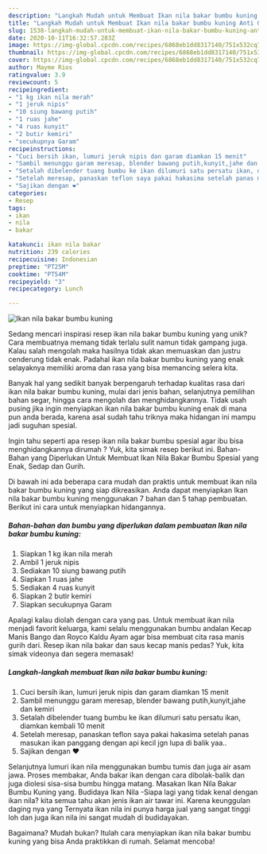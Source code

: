 ```yaml
---
description: "Langkah Mudah untuk Membuat Ikan nila bakar bumbu kuning Anti Gagal"
title: "Langkah Mudah untuk Membuat Ikan nila bakar bumbu kuning Anti Gagal"
slug: 1538-langkah-mudah-untuk-membuat-ikan-nila-bakar-bumbu-kuning-anti-gagal
date: 2020-10-11T16:32:57.283Z
image: https://img-global.cpcdn.com/recipes/6868eb1dd8317140/751x532cq70/ikan-nila-bakar-bumbu-kuning-foto-resep-utama.jpg
thumbnail: https://img-global.cpcdn.com/recipes/6868eb1dd8317140/751x532cq70/ikan-nila-bakar-bumbu-kuning-foto-resep-utama.jpg
cover: https://img-global.cpcdn.com/recipes/6868eb1dd8317140/751x532cq70/ikan-nila-bakar-bumbu-kuning-foto-resep-utama.jpg
author: Mayme Rios
ratingvalue: 3.9
reviewcount: 5
recipeingredient:
- "1 kg ikan nila merah"
- "1 jeruk nipis"
- "10 siung bawang putih"
- "1 ruas jahe"
- "4 ruas kunyit"
- "2 butir kemiri"
- "secukupnya Garam"
recipeinstructions:
- "Cuci bersih ikan, lumuri jeruk nipis dan garam diamkan 15 menit"
- "Sambil menunggu garam meresap, blender bawang putih,kunyit,jahe dan kemiri"
- "Setalah dibelender tuang bumbu ke ikan dilumuri satu persatu ikan, diamkan kembali 10 menit"
- "Setelah meresap, panaskan teflon saya pakai hakasima setelah panas masukan ikan panggang dengan api kecil jgn lupa di balik yaa.."
- "Sajikan dengan ❤"
categories:
- Resep
tags:
- ikan
- nila
- bakar

katakunci: ikan nila bakar 
nutrition: 239 calories
recipecuisine: Indonesian
preptime: "PT25M"
cooktime: "PT54M"
recipeyield: "3"
recipecategory: Lunch

---
```



![Ikan nila bakar bumbu kuning](https://img-global.cpcdn.com/recipes/6868eb1dd8317140/751x532cq70/ikan-nila-bakar-bumbu-kuning-foto-resep-utama.jpg)

Sedang mencari inspirasi resep ikan nila bakar bumbu kuning yang unik? Cara membuatnya memang tidak terlalu sulit namun tidak gampang juga. Kalau salah mengolah maka hasilnya tidak akan memuaskan dan justru cenderung tidak enak. Padahal ikan nila bakar bumbu kuning yang enak selayaknya memiliki aroma dan rasa yang bisa memancing selera kita.

Banyak hal yang sedikit banyak berpengaruh terhadap kualitas rasa dari ikan nila bakar bumbu kuning, mulai dari jenis bahan, selanjutnya pemilihan bahan segar, hingga cara mengolah dan menghidangkannya. Tidak usah pusing jika ingin menyiapkan ikan nila bakar bumbu kuning enak di mana pun anda berada, karena asal sudah tahu triknya maka hidangan ini mampu jadi suguhan spesial.

Ingin tahu seperti apa resep ikan nila bakar bumbu spesial agar ibu bisa menghidangkannya dirumah ? Yuk, kita simak resep berikut ini. Bahan-Bahan yang Diperlukan Untuk Membuat Ikan Nila Bakar Bumbu Spesial yang Enak, Sedap dan Gurih.


Di bawah ini ada beberapa cara mudah dan praktis untuk membuat ikan nila bakar bumbu kuning yang siap dikreasikan. Anda dapat menyiapkan Ikan nila bakar bumbu kuning menggunakan 7 bahan dan 5 tahap pembuatan. Berikut ini cara untuk menyiapkan hidangannya.

<!--inarticleads1-->

##### Bahan-bahan dan bumbu yang diperlukan dalam pembuatan Ikan nila bakar bumbu kuning:

1. Siapkan 1 kg ikan nila merah
1. Ambil 1 jeruk nipis
1. Sediakan 10 siung bawang putih
1. Siapkan 1 ruas jahe
1. Sediakan 4 ruas kunyit
1. Siapkan 2 butir kemiri
1. Siapkan secukupnya Garam


Apalagi kalau diolah dengan cara yang pas. Untuk membuat ikan nila menjadi favorit keluarga, kami selalu menggunakan bumbu andalan Kecap Manis Bango dan Royco Kaldu Ayam agar bisa membuat cita rasa manis gurih dari. Resep ikan nila bakar dan saus kecap manis pedas? Yuk, kita simak videonya dan segera memasak! 

<!--inarticleads2-->

##### Langkah-langkah membuat Ikan nila bakar bumbu kuning:

1. Cuci bersih ikan, lumuri jeruk nipis dan garam diamkan 15 menit
1. Sambil menunggu garam meresap, blender bawang putih,kunyit,jahe dan kemiri
1. Setalah dibelender tuang bumbu ke ikan dilumuri satu persatu ikan, diamkan kembali 10 menit
1. Setelah meresap, panaskan teflon saya pakai hakasima setelah panas masukan ikan panggang dengan api kecil jgn lupa di balik yaa..
1. Sajikan dengan ❤


Selanjutnya lumuri ikan nila menggunakan bumbu tumis dan juga air asam jawa. Proses membakar, Anda bakar ikan dengan cara dibolak-balik dan juga diolesi sisa-sisa bumbu hingga matang. Masakan Ikan Nila Bakar Bumbu Kuning yang. Budidaya Ikan Nila -Siapa lagi yang tidak kenal dengan ikan nila? kita semua tahu akan jenis ikan air tawar ini. Karena keunggulan daging nya yang Ternyata ikan nila ini punya harga jual yang sangat tinggi loh dan juga ikan nila ini sangat mudah di budidayakan. 

Bagaimana? Mudah bukan? Itulah cara menyiapkan ikan nila bakar bumbu kuning yang bisa Anda praktikkan di rumah. Selamat mencoba!
